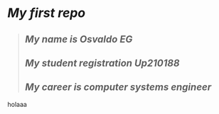 # *My first repo*
> ##  ***My name is Osvaldo EG***
> ## ***My student registration Up210188***
> ## ***My career is computer systems engineer***
holaaa
